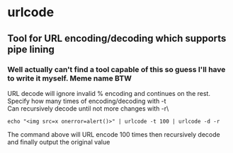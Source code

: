 # urlcode
## Tool for URL encoding/decoding which supports pipe lining
### Well actually can't find a tool capable of this so guess I'll have to write it myself. Meme name BTW

URL decode will ignore invalid % encoding and continues on the rest.\
Specify how many times of encoding/decoding with -t\
Can recursively decode until not more changes with -r\
```
echo "<img src=x onerror=alert()>" | urlcode -t 100 | urlcode -d -r
```
The command above will URL encode 100 times then recursively decode and finally output the original value
